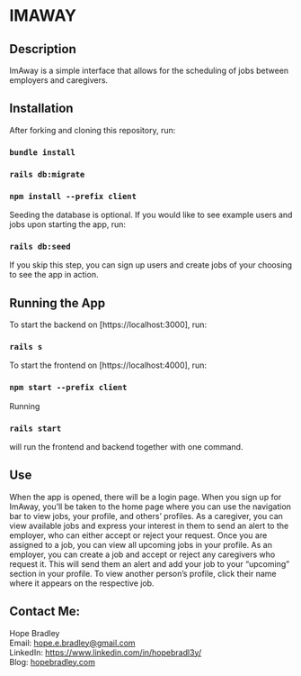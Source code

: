 # IMAWAY

## Description

ImAway is a simple interface that allows for the scheduling of jobs between employers and caregivers. 

## Installation

After forking and cloning this repository, run:

### `bundle install`
### `rails db:migrate`
### `npm install --prefix client`

Seeding the database is optional. If you would like to see example users and jobs upon starting the app, run:

### `rails db:seed`

If you skip this step, you can sign up users and create jobs of your choosing to see the app in action.

## Running the App

To start the backend on [https://localhost:3000], run:
### `rails s`

To start the frontend on [https://localhost:4000], run:
### `npm start --prefix client`

Running 
### `rails start` 
will run the frontend and backend together with one command.

## Use

When the app is opened, there will be a login page. When you sign up for ImAway, you’ll be taken to the home page where you can use the navigation bar to view jobs, your profile, and others’ profiles. As a caregiver, you can view available jobs and express your interest in them to send an alert to the employer, who can either accept or reject your request. Once you are assigned to a job, you can view all upcoming jobs in your profile. As an employer, you can create a job and accept or reject any caregivers who request it. This will send them an alert and add your job to your “upcoming” section in your profile. To view another person’s profile, click their name where it appears on the respective job.

## Contact Me:

Hope Bradley
<br>
Email: hope.e.bradley@gmail.com
<br>
LinkedIn: https://www.linkedin.com/in/hopebradl3y/
<br>
Blog: <a href="https://hopebradley.com">hopebradley.com</a>
